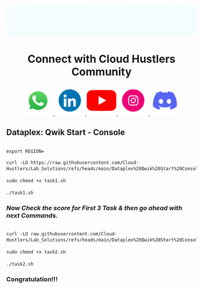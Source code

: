 ![API Gateway Banner](https://raw.githubusercontent.com/Cloud-Hustlers/content/f9a8642976ea21cd234c91239431e41f05264842/gif/12.gif)

<div align="center">
  
# Connect with Cloud Hustlers Community
</div>

<p align="center">
  <a href="https://whatsapp.cloudhustlers.in" target="_blank">
    <img src="https://raw.githubusercontent.com/Cloud-Hustlers/content/main/gif/whatsapp.gif" alt="WhatsApp" width="80">
  </a>
  <a href="https://in.linkedin.com/company/cloud-hustlers" target="_blank">
    <img src="https://raw.githubusercontent.com/Cloud-Hustlers/content/main/gif/linkedin%20gif.gif" alt="LinkedIn" width="80">
  </a>
  <a href="https://www.youtube.com/@CloudHustlers" target="_blank">
    <img src="https://raw.githubusercontent.com/Cloud-Hustlers/content/main/gif/youtube.png" alt="Youtube" width="80">
  </a>
  <a href="https://instagram.com/cloud_hustlers" target="_blank">
    <img src="https://raw.githubusercontent.com/Cloud-Hustlers/content/main/gif/insta.gif" alt="Instagram" width="80">
  </a>
  <a href="https://discord.gg/MdbVq7BJNd" target="_blank">
    <img src="https://raw.githubusercontent.com/Cloud-Hustlers/content/main/gif/discord.gif" alt="GitHub" width="80">
  </a>
</p>

## Dataplex: Qwik Start - Console

##

```
export REGION=
```


```
curl -LO https://raw.githubusercontent.com/Cloud-Hustlers/Lab_Solutions/refs/heads/main/Dataplex%20Qwik%20Start%20Console/task1.sh

sudo chmod +x task1.sh

./task1.sh
```
### ***Now Check the score for First 3 Task  & then go ahead with next Commands.***

##



```
curl -LO raw.githubusercontent.com/Cloud-Hustlers/Lab_Solutions/refs/heads/main/Dataplex%20Qwik%20Start%20Console/task2.sh

sudo chmod +x task2.sh

./task2.sh
```

### Congratulation!!!
